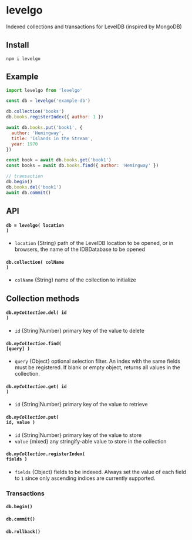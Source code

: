 # levelgo

Indexed collections and transactions for LevelDB (inspired by MongoDB)

## Install

```
npm i levelgo
```

## Example

```js
import levelgo from 'levelgo'

const db = levelgo('example-db')

db.collection('books')  
db.books.registerIndex({ author: 1 })

await db.books.put('book1', { 
  author: 'Hemingway', 
  title: 'Islands in the Stream',
  year: 1970
})

const book = await db.books.get('book1')
const books = await db.books.find({ author: 'Hemingway' })

// transaction
db.begin()
db.books.del('book1')
await db.commit()
```

## API

#### <code>db = levelgo( location )</code>
- `location` {String} path of the LevelDB location to be opened, or in browsers, the name of the IDBDatabase to be opened

#### <code>db.collection( colName )</code>
- `colName` {String} name of the collection to initialize

## Collection methods

#### <code>db.*myCollection*.del( id )</code>
- `id` {String|Number} primary key of the value to delete

#### <code>db.*myCollection*.find( [query] )</code>
- `query` {Object} optional selection filter. An index with the same fields must be registered. If blank or empty object, returns all values in the collection.

#### <code>db.*myCollection*.get( id )</code>
- `id` {String|Number} primary key of the value to retrieve

#### <code>db.*myCollection*.put( id, value )</code>
- `id` {String|Number} primary key of the value to store
- `value` {mixed} any stringify-able value to store in the collection

#### <code>db.*myCollection*.registerIndex( fields )</code>
- `fields` {Object} fields to be indexed. Always set the value of each field to `1` since only ascending indices are currently supported.

### Transactions

#### `db.begin()`
#### `db.commit()` 
#### `db.rollback()`
